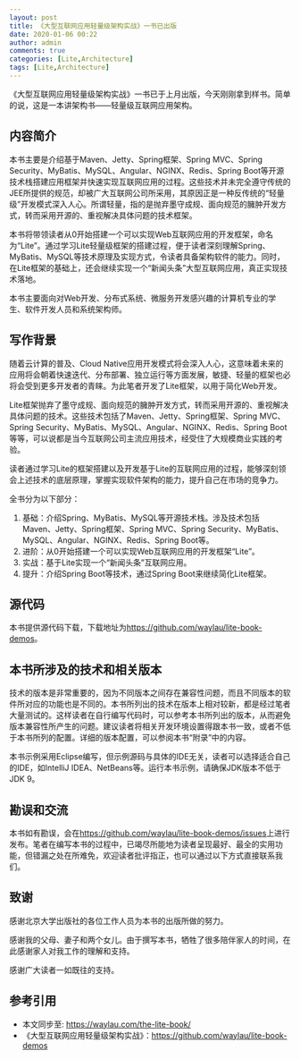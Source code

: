 ```yaml
---
layout: post
title: 《大型互联网应用轻量级架构实战》一书已出版
date: 2020-01-06 00:22
author: admin
comments: true
categories: [Lite,Architecture]
tags: [Lite,Architecture]
---
```



《大型互联网应用轻量级架构实战》一书已于上月出版，今天刚刚拿到样书。简单的说，这是一本讲架构书——轻量级互联网应用架构。

<!-- more -->


 

## 内容简介

本书主要是介绍基于Maven、Jetty、Spring框架、Spring MVC、Spring Security、MyBatis、MySQL、Angular、NGINX、Redis、Spring Boot等开源技术栈搭建应用框架并快速实现互联网应用的过程。这些技术并未完全遵守传统的JEE所提供的规范，却被广大互联网公司所采用，其原因正是一种反传统的“轻量级”开发模式深入人心。所谓轻量，指的是抛弃墨守成规、面向规范的臃肿开发方式，转而采用开源的、重视解决具体问题的技术框架。

本书将带领读者从0开始搭建一个可以实现Web互联网应用的开发框架，命名为“Lite”。通过学习Lite轻量级框架的搭建过程，便于读者深刻理解Spring、MyBatis、MySQL等技术原理及实现方式，令读者具备架构软件的能力。同时，在Lite框架的基础上，还会继续实现一个“新闻头条”大型互联网应用，真正实现技术落地。


本书主要面向对Web开发、分布式系统、微服务开发感兴趣的计算机专业的学生、软件开发人员和系统架构师。




## 写作背景

随着云计算的普及、Cloud Native应用开发模式将会深入人心，这意味着未来的应用将会朝着快速迭代、分布部署、独立运行等方面发展，敏捷、轻量的框架也必将会受到更多开发者的青睐。为此笔者开发了Lite框架，以用于简化Web开发。

Lite框架抛弃了墨守成规、面向规范的臃肿开发方式，转而采用开源的、重视解决具体问题的技术。这些技术包括了Maven、Jetty、Spring框架、Spring MVC、Spring Security、MyBatis、MySQL、Angular、NGINX、Redis、Spring Boot等等，可以说都是当今互联网公司主流应用技术，经受住了大规模商业实践的考验。

读者通过学习Lite的框架搭建以及开发基于Lite的互联网应用的过程，能够深刻领会上述技术的底层原理，掌握实现软件架构的能力，提升自己在市场的竞争力。

全书分为以下部分：

1. 基础：介绍Spring、MyBatis、MySQL等开源技术栈。涉及技术包括Maven、Jetty、Spring框架、Spring MVC、Spring Security、MyBatis、MySQL、Angular、NGINX、Redis、Spring Boot等。
2. 进阶：从0开始搭建一个可以实现Web互联网应用的开发框架“Lite”。
3. 实战：基于Lite实现一个“新闻头条”互联网应用。
4. 提升：介绍Spring Boot等技术，通过Spring Boot来继续简化Lite框架。




## 源代码

本书提供源代码下载，下载地址为<https://github.com/waylau/lite-book-demos>。

## 本书所涉及的技术和相关版本

技术的版本是非常重要的，因为不同版本之间存在兼容性问题，而且不同版本的软件所对应的功能也是不同的。本书所列出的技术在版本上相对较新，都是经过笔者大量测试的。这样读者在自行编写代码时，可以参考本书所列出的版本，从而避免版本兼容性所产生的问题。建议读者将相关开发环境设置得跟本书一致，或者不低于本书所列的配置。详细的版本配置，可以参阅本书“附录”中的内容。

本书示例采用Eclipse编写，但示例源码与具体的IDE无关，读者可以选择适合自己的IDE，如IntelliJ IDEA、NetBeans等。运行本书示例，请确保JDK版本不低于 JDK 9。

## 勘误和交流

本书如有勘误，会在<https://github.com/waylau/lite-book-demos/issues>上进行发布。笔者在编写本书的过程中，已竭尽所能地为读者呈现最好、最全的实用功能，但错漏之处在所难免，欢迎读者批评指正，也可以通过以下方式直接联系我们。

## 致谢

感谢北京大学出版社的各位工作人员为本书的出版所做的努力。

感谢我的父母、妻子和两个女儿。由于撰写本书，牺牲了很多陪伴家人的时间，在此感谢家人对我工作的理解和支持。

感谢广大读者一如既往的支持。
 



## 参考引用

* 本文同步至: <https://waylau.com/the-lite-book/>
* 《大型互联网应用轻量级架构实战》：<https://github.com/waylau/lite-book-demos>




